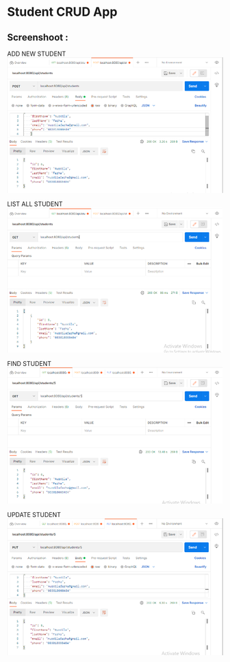 # Student CRUD App

## Screenshoot :
ADD NEW STUDENT
![ADD NEW STUDENT](img/add.png)

LIST ALL STUDENT
![LIST ALL STUDENT](img/list.png)

FIND STUDENT
![FIND STUDENT](img/find.png)

UPDATE STUDENT
![UPDATE STUDENT](img/update.png)
